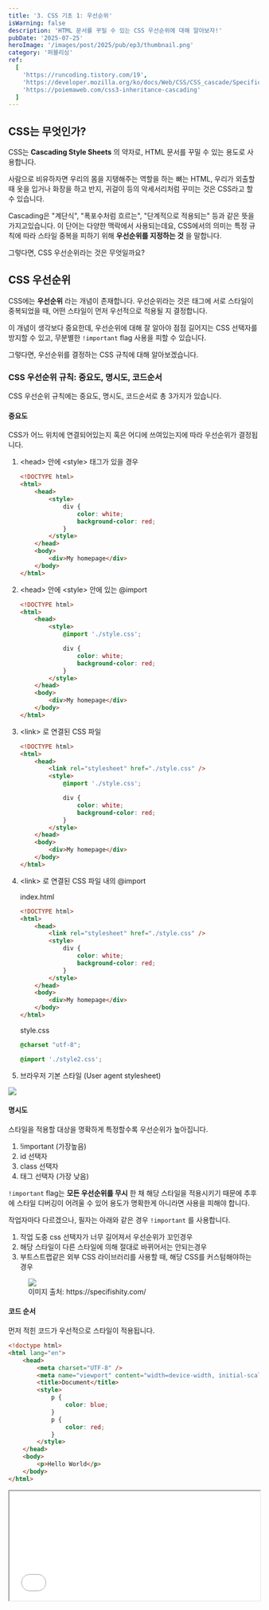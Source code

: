 ```yaml
---
title: '3. CSS 기초 1: 우선순위'
isWarning: false
description: 'HTML 문서를 꾸밀 수 있는 CSS 우선순위에 대해 알아보자!'
pubDate: '2025-07-25'
heroImage: '/images/post/2025/pub/ep3/thumbnail.png'
category: '퍼블리싱'
ref:
  [
    'https://runcoding.tistory.com/19',
    'https://developer.mozilla.org/ko/docs/Web/CSS/CSS_cascade/Specificity',
    'https://poiemaweb.com/css3-inheritance-cascading'
  ]
---
```


## CSS는 무엇인가?

CSS는 **Cascading Style Sheets** 의 약자로, HTML 문서를 꾸밀 수 있는 용도로 사용합니다.

사람으로 비유하자면 우리의 몸을 지탱해주는 역할을 하는 뼈는 HTML, 우리가 외출할 때 옷을 입거나 화장을 하고 반지, 귀걸이 등의 악세서리처럼
꾸미는 것은 CSS라고 할 수 있습니다.

Cascading은 "계단식", "폭포수처럼 흐르는", "단계적으로 적용되는" 등과 같은 뜻을 가지고있습니다. 이 단어는 다양한 맥락에서 사용되는데요, CSS에서의 의미는 특정 규칙에 따라 스타일 중복을 피하기 위해 **우선순위를 지정하는 것** 을 말합니다.

그렇다면, CSS 우선순위라는 것은 무엇일까요?

## CSS 우선순위

CSS에는 **우선순위** 라는 개념이 존재합니다. 우선순위라는 것은 태그에 서로 스타일이 중복되었을 때, 어떤 스타일이 먼저 우선적으로 적용될 지 결정합니다.

이 개념이 생각보다 중요한데, 우선순위에 대해 잘 알아야 점점 길어지는 CSS 선택자를 방지할 수 있고, 무분별한 `!important` flag 사용을 피할 수 있습니다.

그렇다면, 우선순위를 결정하는 CSS 규칙에 대해 알아보겠습니다.

### CSS 우선순위 규칙: 중요도, 명시도, 코드순서

CSS 우선순위 규칙에는 중요도, 명시도, 코드순서로 총 3가지가 있습니다.

#### 중요도

CSS가 어느 위치에 연결되어있는지 혹은 어디에 쓰여있는지에 따라 우선순위가 결정됩니다.

1.  &lt;head&gt; 안에 &lt;style&gt; 태그가 있을 경우

    ```html
    <!DOCTYPE html>
    <html>
    	<head>
    		<style>
    			div {
    				color: white;
    				background-color: red;
    			}
    		</style>
    	</head>
    	<body>
    		<div>My homepage</div>
    	</body>
    </html>
    ```

2.  &lt;head&gt; 안에 &lt;style&gt; 안에 있는 @import

    ```html
    <!DOCTYPE html>
    <html>
    	<head>
    		<style>
    			@import './style.css';

    			div {
    				color: white;
    				background-color: red;
    			}
    		</style>
    	</head>
    	<body>
    		<div>My homepage</div>
    	</body>
    </html>
    ```

3.  &lt;link&gt; 로 연결된 CSS 파일

    ```html
    <!DOCTYPE html>
    <html>
    	<head>
    		<link rel="stylesheet" href="./style.css" />
    		<style>
    			@import './style.css';

    			div {
    				color: white;
    				background-color: red;
    			}
    		</style>
    	</head>
    	<body>
    		<div>My homepage</div>
    	</body>
    </html>
    ```

4.  &lt;link&gt; 로 연결된 CSS 파일 내의 @import

    index.html

    ```html
    <!DOCTYPE html>
    <html>
    	<head>
    		<link rel="stylesheet" href="./style.css" />
    		<style>
    			div {
    				color: white;
    				background-color: red;
    			}
    		</style>
    	</head>
    	<body>
    		<div>My homepage</div>
    	</body>
    </html>
    ```

    style.css

    ```css
    @charset "utf-8";

    @import './style2.css';
    ```

5.  브라우저 기본 스타일 (User agent stylesheet)

  <img src="/images/post/2025/pub/ep3/useragent.png"/>

#### 명시도

스타일을 적용할 대상을 명확하게 특정할수록 우선순위가 높아집니다.

1. !important (가장높음)
2. id 선택자
3. class 선택자
4. 태그 선택자 (가장 낮음)

`!important` flag는 **모든 우선순위를 무시** 한 채 해당 스타일을 적용시키기 때문에 추후에 스타일 디버깅이 어려울 수 있어 용도가 명확한게 아니라면 사용을 피해야 합니다.

작업자마다 다르겠으나, 필자는 아래와 같은 경우 `!important` 를 사용합니다.

1. 작업 도중 css 선택자가 너무 길어져서 우선순위가 꼬인경우
2. 해당 스타일이 다른 스타일에 의해 절대로 바뀌어서는 안되는경우
3. 부트스트랩같은 외부 CSS 라이브러리를 사용할 때, 해당 CSS를 커스텀해야하는 경우

<figure>
  <img src="/images/post/2025/pub/ep3/specifishity.png" />
  <figcaption>이미지 출처: https://specifishity.com/</figcaption>
</figure>

#### 코드 순서

먼저 적힌 코드가 우선적으로 스타일이 적용됩니다.

```html
<!doctype html>
<html lang="en">
	<head>
		<meta charset="UTF-8" />
		<meta name="viewport" content="width=device-width, initial-scale=1.0" />
		<title>Document</title>
		<style>
			p {
				color: blue;
			}
			p {
				color: red;
			}
		</style>
	</head>
	<body>
		<p>Hello World</p>
	</body>
</html>
```

<iframe
  src="/example/html/css_order.html"
  width="100%"
  height="220"
  loading="lazy"
  class="resultIframe"
></iframe>
